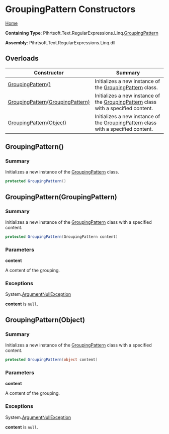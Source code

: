 # GroupingPattern Constructors

[Home](../../../../../../README.md)

**Containing Type**: Pihrtsoft\.Text\.RegularExpressions\.Linq\.[GroupingPattern](../README.md)

**Assembly**: Pihrtsoft\.Text\.RegularExpressions\.Linq\.dll

## Overloads

| Constructor | Summary |
| ----------- | ------- |
| [GroupingPattern()](#Pihrtsoft_Text_RegularExpressions_Linq_GroupingPattern__ctor) | Initializes a new instance of the [GroupingPattern](../README.md) class\. |
| [GroupingPattern(GroupingPattern)](#Pihrtsoft_Text_RegularExpressions_Linq_GroupingPattern__ctor_Pihrtsoft_Text_RegularExpressions_Linq_GroupingPattern_) | Initializes a new instance of the [GroupingPattern](../README.md) class with a specified content\. |
| [GroupingPattern(Object)](#Pihrtsoft_Text_RegularExpressions_Linq_GroupingPattern__ctor_System_Object_) | Initializes a new instance of the [GroupingPattern](../README.md) class with a specified content\. |

## GroupingPattern\(\) <a name="Pihrtsoft_Text_RegularExpressions_Linq_GroupingPattern__ctor"></a>

### Summary

Initializes a new instance of the [GroupingPattern](../README.md) class\.

```csharp
protected GroupingPattern()
```

## GroupingPattern\(GroupingPattern\) <a name="Pihrtsoft_Text_RegularExpressions_Linq_GroupingPattern__ctor_Pihrtsoft_Text_RegularExpressions_Linq_GroupingPattern_"></a>

### Summary

Initializes a new instance of the [GroupingPattern](../README.md) class with a specified content\.

```csharp
protected GroupingPattern(GroupingPattern content)
```

### Parameters

**content**

A content of the grouping\.

### Exceptions

System\.[ArgumentNullException](https://docs.microsoft.com/en-us/dotnet/api/system.argumentnullexception)

**content** is `null`\.

## GroupingPattern\(Object\) <a name="Pihrtsoft_Text_RegularExpressions_Linq_GroupingPattern__ctor_System_Object_"></a>

### Summary

Initializes a new instance of the [GroupingPattern](../README.md) class with a specified content\.

```csharp
protected GroupingPattern(object content)
```

### Parameters

**content**

A content of the grouping\.

### Exceptions

System\.[ArgumentNullException](https://docs.microsoft.com/en-us/dotnet/api/system.argumentnullexception)

**content** is `null`\.

